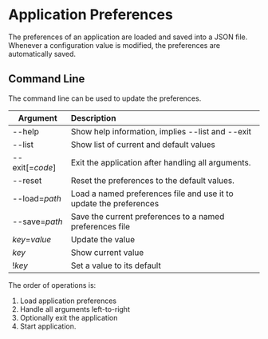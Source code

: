 Application Preferences
=======================

The preferences of an application are loaded and saved into a JSON file.
Whenever a configuration value is modified, the preferences are automatically saved.

Command Line
------------

The command line can be used to update the preferences.

Argument        | Description
----------------|:------------------------------------------------------------------
--help          | Show help information, implies --list and --exit
--list          | Show list of current and default values
--exit[=_code_] | Exit the application after handling all arguments.
--reset         | Reset the preferences to the default values.
--load=_path_   | Load a named preferences file and use it to update the preferences
--save=_path_   | Save the current preferences to a named preferences file
_key_=_value_   | Update the value
_key_           | Show current value
!_key_          | Set a value to its default

The order of operations is:

 1. Load application preferences
 2. Handle all arguments left-to-right
 3. Optionally exit the application
 4. Start application.
